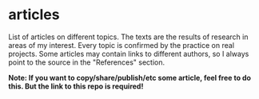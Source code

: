 # articles
List of articles on different topics. The texts are the results of research in areas of my interest. Every topic is confirmed by the practice on real projects. Some articles may contain links to different authors, so I always point to the source in the "References" section.

**Note: If you want to copy/share/publish/etc some article, feel free to do this. But the link to this repo is required!**
